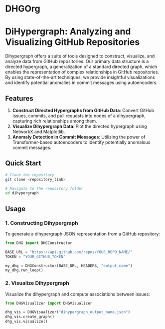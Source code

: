 # DHGOrg
# DiHypergraph: Analyzing and Visualizing GitHub Repositories

Dihypergraph offers a suite of tools designed to construct, visualize, and analyze data from GitHub repositories. Our primary data structure is a directed hypergraph, a generalization of a standard directed graph, which enables the representation of complex relationships in GitHub repositories. By using state-of-the-art techniques, we provide insightful visualizations and identify potential anomalies in commit messages using autoencoders.

## Features

1. **Construct Directed Hypergraphs from GitHub Data**: Convert GitHub issues, commits, and pull requests into nodes of a dihypergraph, capturing rich relationships among them.
2. **Visualize Dihypergraph Data**: Plot the directed hypergraph using NetworkX and Matplotlib.
3. **Anomaly Detection in Commit Messages**: Utilizing the power of Transformer-based autoencoders to identify potentially anomalous commit messages.

## Quick Start

```bash
# Clone the repository
git clone <repository_link>

# Navigate to the repository folder
cd dihypergraph
```

## Usage
### 1. Constructing Dihypergraph
To generate a dihypergraph JSON representation from a GitHub repository:

```python
from DHG import DHGConstructor

BASE_URL = "https://api.github.com/repos/YOUR_REPO_NAME/"
TOKEN = "YOUR_GITHUB_TOKEN"

my_dhg = DHGConstructor(BASE_URL, HEADERS, "output_name")
my_dhg.run_loop()
```

### 2. Visualize Dihypergraph
Visualize the dihypergraph and compute associations between issues:

```python
from DHGVisualizer import DHGVisualizer

dhg_vis = DHGVisualizer("dihypergraph_output_name.json")
dhg_vis.create_graph()
dhg_vis.visualize()
```

